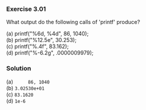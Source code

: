 ### Exercise 3.01  

What output do the following calls of 'printf' produce?

(a) printf("%6d, %4d", 86, 1040);  
(b) printf("%12.5e", 30.253);  
(c) printf("%.4f", 83.162);  
(d) printf("%-6.2g", .0000009979);  

### Solution

(a) `     86, 1040`  
(b) `3.02530e+01`  
(c) `83.1620`   
(d) `1e-6`  